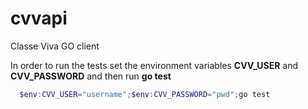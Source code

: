 # cvvapi

Classe Viva GO client

In order to run the tests set the environment variables **CVV_USER** and **CVV_PASSWORD** and then run **go test**

```powershell
  $env:CVV_USER="username";$env:CVV_PASSWORD="pwd";go test
```
